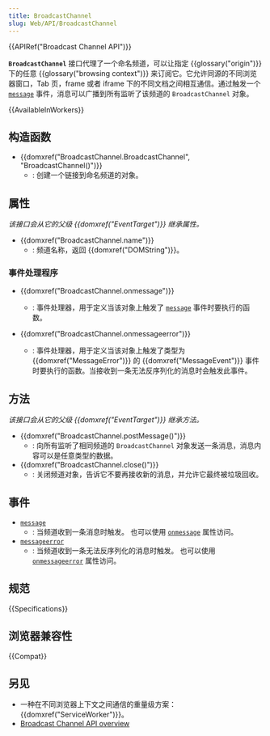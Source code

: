 ```yaml
---
title: BroadcastChannel
slug: Web/API/BroadcastChannel
---
```


{{APIRef("Broadcast Channel API")}}

**`BroadcastChannel`** 接口代理了一个命名频道，可以让指定 {{glossary("origin")}} 下的任意 {{glossary("browsing context")}} 来订阅它。它允许同源的不同浏览器窗口，Tab 页，frame 或者 iframe 下的不同文档之间相互通信。通过触发一个 [`message`](/zh-CN/docs/Web/API/BroadcastChannel/message_event) 事件，消息可以广播到所有监听了该频道的 `BroadcastChannel` 对象。

{{AvailableInWorkers}}

## 构造函数

- {{domxref("BroadcastChannel.BroadcastChannel", "BroadcastChannel()")}}
  - : 创建一个链接到命名频道的对象。

## 属性

_该接口会从它的父级 {{domxref("EventTarget")}} 继承属性。_

- {{domxref("BroadcastChannel.name")}}
  - : 频道名称，返回 {{domxref("DOMString")}}。

### 事件处理程序

- {{domxref("BroadcastChannel.onmessage")}}

  - : 事件处理器，用于定义当该对象上触发了 [`message`](/zh-CN/docs/Web/API/BroadcastChannel/message_event) 事件时要执行的函数。

- {{domxref("BroadcastChannel.onmessageerror")}}
  - : 事件处理器，用于定义当该对象上触发了类型为 {{domxref("MessageError")}} 的 {{domxref("MessageEvent")}} 事件时要执行的函数。当接收到一条无法反序列化的消息时会触发此事件。

## 方法

_该接口会从它的父级 {{domxref("EventTarget")}} 继承方法。_

- {{domxref("BroadcastChannel.postMessage()")}}
  - : 向所有监听了相同频道的 `BroadcastChannel` 对象发送一条消息，消息内容可以是任意类型的数据。
- {{domxref("BroadcastChannel.close()")}}
  - : 关闭频道对象，告诉它不要再接收新的消息，并允许它最终被垃圾回收。

## 事件

- [`message`](/zh-CN/docs/Web/API/BroadcastChannel/message_event)
  - : 当频道收到一条消息时触发。
    也可以使用 [`onmessage`](/zh-CN/docs/Web/API/BroadcastChannel/onmessage) 属性访问。
- [`messageerror`](/zh-CN/docs/Web/API/BroadcastChannel/messageerror_event)
  - : 当频道收到一条无法反序列化的消息时触发。
    也可以使用 [`onmessageerror`](/zh-CN/docs/Web/API/BroadcastChannel/onmessageerror) 属性访问。

## 规范

{{Specifications}}

## 浏览器兼容性

{{Compat}}

## 另见

- 一种在不同浏览器上下文之间通信的重量级方案：{{domxref("ServiceWorker")}}。
- [Broadcast Channel API overview](/zh-CN/docs/Web/API/Broadcast_Channel_API)
